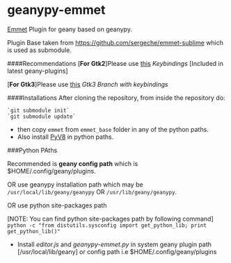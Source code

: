geanypy-emmet
=============

[Emmet](http://emmet.io/) Plugin for geany based on geanypy.

Plugin Base taken from https://github.com/sergeche/emmet-sublime which is used as submodule.


####Recommendations
[**For Gtk2**]Please use [this](https://github.com/kugel-/geanypy/tree/proxy) *Keybindings* [Included in latest geany-plugins]

[**For Gtk3**]Please use [this](https://github.com/sagarchalise/geanypy/tree/proxy-gtk3) *Gtk3 Branch with keybindings*

####Installations
After  cloning the repository, from inside the repository do:

    `git submodule init`
    `git submodule update`

* then copy `emmet` from `emmet_base` folder  in any of the python paths.
* Also install [PyV8](https://github.com/emmetio/pyv8-binaries) in python paths.

###Python PAths

Recommended is **geany config path** which is $HOME/.config/geany/plugins.

OR use geanypy installation path which may be `/usr/local/lib/geany/geanypy` OR `/usr/lib/geany/geanypy`.

OR use python site-packages path

[NOTE: You can find python site-packages path by following command]
    `python -c "from distutils.sysconfig import get_python_lib; print get_python_lib()"`


* Install *editor.js* and *geanypy-emmet.py* in system geany plugin path [/usr/local/lib/geany] or config path  i.e $HOME/.config/geany/plugins
